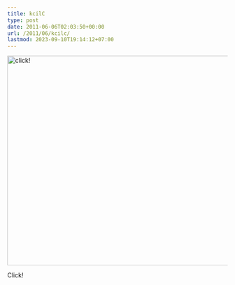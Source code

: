 ```yaml
---
title: kcilC
type: post
date: 2011-06-06T02:03:50+00:00
url: /2011/06/kcilc/
lastmod: 2023-09-10T19:14:12+07:00
---
```

<div class="media image">
  <a href="http://www.flickr.com/photos/schreibblogade/5804958122/" title="click! by Patrick Kollitsch, on Flickr"><img src="//farm4.static.flickr.com/3046/5804958122_e4bef8cd51_z.jpg" width="640" height="480" alt="click!" /></a></p>

  <p>
    Click!
  </p>
</div>

